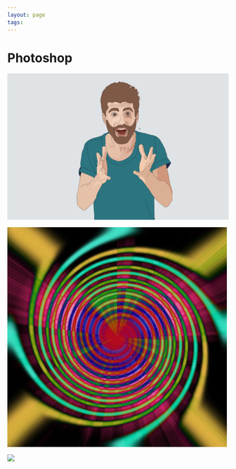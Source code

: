 ```yaml
---
layout: page
tags: 
---
```


# Photoshop 

![](../assets/Crazy.jpg)

![](../assets/Patterns.jpg)

![](../assets/Cartoon%20Effects.jpg)